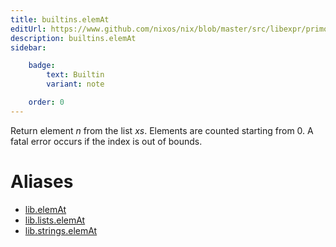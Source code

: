 ```yaml
---
title: builtins.elemAt
editUrl: https://www.github.com/nixos/nix/blob/master/src/libexpr/primops.cc
description: builtins.elemAt
sidebar:

    badge:
        text: Builtin
        variant: note

    order: 0
---
```


Return element *n* from the list *xs*. Elements are counted starting
from 0. A fatal error occurs if the index is out of bounds.


# Aliases

- [lib.elemAt](/nix-doc-comments/reference/lib/lib-elemAt)
- [lib.lists.elemAt](/nix-doc-comments/reference/lib/lists/lib-lists-elemAt)
- [lib.strings.elemAt](/nix-doc-comments/reference/lib/strings/lib-strings-elemAt)


